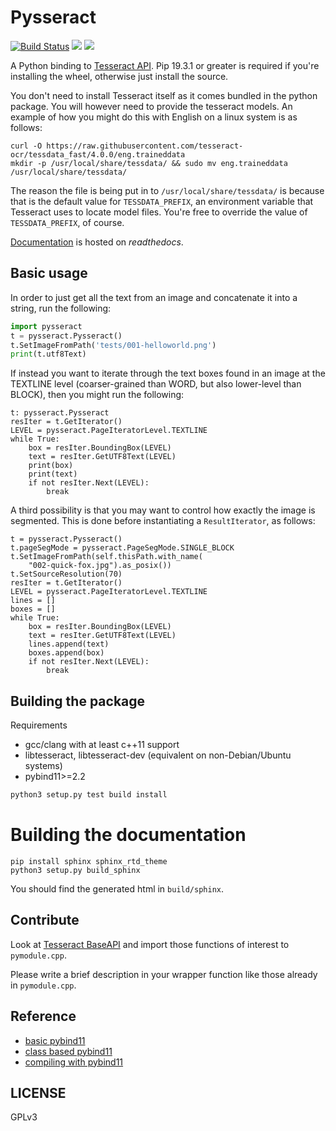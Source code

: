Pysseract
=========

[![Build Status](https://travis-ci.org/xiahongze/pysseract.svg?branch=master)](https://travis-ci.org/xiahongze/pysseract)
[![](https://img.shields.io/badge/python-3.5+-blue.svg)](https://www.python.org/download/releases/3.5.0/)
[![](https://readthedocs.org/projects/pysseract/badge/?version=latest)](https://pysseract.readthedocs.io/en/latest/?badge=latest)

A Python binding to [Tesseract API](https://github.com/tesseract-ocr/tesseract). Pip 19.3.1 or greater is required if you're installing the wheel, otherwise just install the source.

You don't need to install Tesseract itself as it comes bundled in the python package. You will however need to provide the tesseract models. An example of how you might do this with English on a linux system is as follows:

```
curl -O https://raw.githubusercontent.com/tesseract-ocr/tessdata_fast/4.0.0/eng.traineddata
mkdir -p /usr/local/share/tessdata/ && sudo mv eng.traineddata /usr/local/share/tessdata/ 
```

The reason the file is being put in to `/usr/local/share/tessdata/` is because that is the default value for `TESSDATA_PREFIX`, an environment variable that Tesseract uses to locate model files. You're free to override the value of `TESSDATA_PREFIX`, of course. 

[Documentation](https://pysseract.readthedocs.io/en/latest/pysseract.html) is hosted on *readthedocs*.

## Basic usage

In order to just get all the text from an image and concatenate it into a string, run the following:

```python
import pysseract
t = pysseract.Pysseract()
t.SetImageFromPath('tests/001-helloworld.png')
print(t.utf8Text)
```

If instead you want to iterate through the text boxes found in an image at the TEXTLINE level (coarser-grained than WORD, but also lower-level than BLOCK), then you might run the following:

```
t: pysseract.Pysseract
resIter = t.GetIterator()
LEVEL = pysseract.PageIteratorLevel.TEXTLINE
while True:
    box = resIter.BoundingBox(LEVEL)
    text = resIter.GetUTF8Text(LEVEL)
    print(box)
    print(text)
    if not resIter.Next(LEVEL):
        break
```

A third possibility is that you may want to control how exactly the image is segmented. This is done before instantiating a `ResultIterator`, as follows:

```
t = pysseract.Pysseract()
t.pageSegMode = pysseract.PageSegMode.SINGLE_BLOCK
t.SetImageFromPath(self.thisPath.with_name(
    "002-quick-fox.jpg").as_posix())
t.SetSourceResolution(70)
resIter = t.GetIterator()
LEVEL = pysseract.PageIteratorLevel.TEXTLINE
lines = []
boxes = []
while True:
    box = resIter.BoundingBox(LEVEL)
    text = resIter.GetUTF8Text(LEVEL)
    lines.append(text)
    boxes.append(box)
    if not resIter.Next(LEVEL):
        break
```

## Building the package

Requirements

- gcc/clang with at least c++11 support
- libtesseract, libtesseract-dev (equivalent on non-Debian/Ubuntu systems)
- pybind11>=2.2

```bash
python3 setup.py test build install
```

# Building the documentation

```
pip install sphinx sphinx_rtd_theme
python3 setup.py build_sphinx
```

You should find the generated html in `build/sphinx`.

## Contribute

Look at [Tesseract BaseAPI](https://github.com/tesseract-ocr/tesseract/blob/master/src/api/baseapi.cpp)
and import those functions of interest to `pymodule.cpp`.

Please write a brief description in your wrapper function like those already in `pymodule.cpp`.

## Reference

- [basic pybind11](https://pybind11.readthedocs.io/en/master/basics.html)
- [class based pybind11](https://pybind11.readthedocs.io/en/master/classes.html)
- [compiling with pybind11](https://pybind11.readthedocs.io/en/master/compiling.html)

## LICENSE

GPLv3
